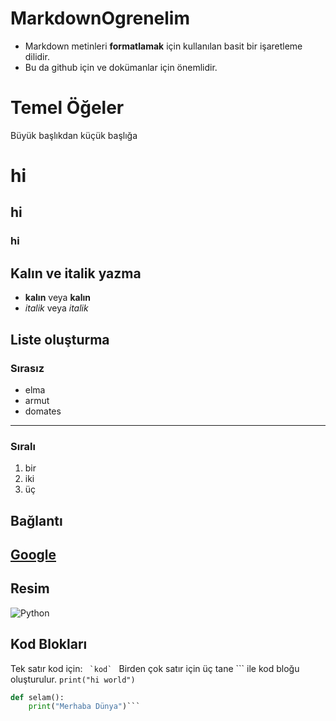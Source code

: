 # MarkdownOgrenelim

* Markdown metinleri **formatlamak** için kullanılan basit bir işaretleme dilidir.
* Bu da github için ve dokümanlar için önemlidir.

# Temel Öğeler

Büyük başlıkdan küçük başlığa 
# hi
## hi
### hi


## Kalın ve italik yazma
- **kalın** veya __kalın__
- *italik* veya _italik_


## Liste oluşturma
### Sırasız
- elma
- armut
- domates
---
### Sıralı
1. bir
2. iki
3. üç
## Bağlantı 
[Google](https://www.google.com)
---
## Resim
![Python](https://img.shields.io/badge/Python-3670A0?style=for-the-badge&logo=python&logoColor=ffdd54)
## Kod Blokları
Tek satır kod için: ``  `kod`  ``
Birden çok satır için üç tane ``` ile kod bloğu oluşturulur.
`print("hi world")`
```python
def selam():
    print("Merhaba Dünya")```


